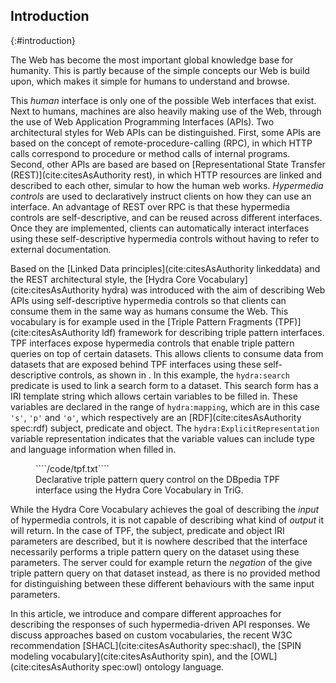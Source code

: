 ## Introduction
{:#introduction}

The Web has become the most important global knowledge base for humanity.
This is partly because of the simple concepts our Web is build upon,
which makes it simple for humans to understand and browse.

This _human_ interface is only one of the possible Web interfaces that exist.
Next to humans, machines are also heavily making use of the Web,
through the use of Web Application Programming Interfaces (APIs).
Two architectural styles for Web APIs can be distinguished.
First, some APIs are based on the concept of remote-procedure-calling (RPC),
in which HTTP calls correspond to procedure or method calls of internal programs.
Second, other APIs are based are based on [Representational State Transfer (REST)](cite:citesAsAuthority rest),
in which HTTP resources are linked and described to each other,
simular to how the human web works.
_Hypermedia controls_ are used to declaratively instruct clients
on how they can use an interface.
An advantage of REST over RPC is that these hypermedia controls
are self-descriptive, and can be reused across different interfaces.
Once they are implemented, clients can automatically interact interfaces
using these self-descriptive hypermedia controls
without having to refer to external documentation.

Based on the [Linked Data principles](cite:citesAsAuthority linkeddata) and the REST architectural style,
the [Hydra Core Vocabulary](cite:citesAsAuthority hydra) was introduced with the aim of describing Web APIs
using self-descriptive hypermedia controls so that clients can consume them in the same way as humans consume the Web.
This vocabulary is for example used in the [Triple Pattern Fragments (TPF)](cite:citesAsAuthority ldf) framework
for describing triple pattern interfaces.
TPF interfaces expose hypermedia controls that enable triple pattern queries on top of certain datasets.
This allows clients to consume data from datasets that are exposed behind TPF interfaces using these self-descriptive controls,
as shown in [](#tpf-controls).
In this example, the `hydra:search` predicate is used to link a search form to a dataset.
This search form has a IRI template string which allows certain variables to be filled in.
These variables are declared in the range of `hydra:mapping`,
which are in this case `'s'`, `'p'` and `'o'`, which respectively are an
[RDF](cite:citesAsAuthority spec:rdf) subject, predicate and object.
The `hydra:ExplicitRepresentation` variable representation indicates that the variable values
can include type and language information when filled in.

<figure id="tpf-controls" class="algorithm">
````/code/tpf.txt````
<figcaption markdown="block">
Declarative triple pattern query control on the DBpedia TPF interface using the Hydra Core Vocabulary in TriG.
</figcaption>
</figure>

While the Hydra Core Vocabulary achieves the goal of describing the _input_ of hypermedia controls,
it is not capable of describing what kind of _output_ it will return.
In the case of TPF, the subject, predicate and object IRI parameters are described,
but it is nowhere described that the interface necessarily performs a triple pattern query on the dataset using these parameters.
The server could for example return the _negation_ of the give triple pattern query on that dataset instead,
as there is no provided method for distinguishing between these different behaviours with the same input parameters.

In this article, we introduce and compare different approaches
for describing the responses of such hypermedia-driven API responses.
We discuss approaches based on custom vocabularies,
the recent W3C recommendation [SHACL](cite:citesAsAuthority spec:shacl),
the [SPIN modeling vocabulary](cite:citesAsAuthority spin),
and the [OWL](cite:citesAsAuthority spec:owl) ontology language.